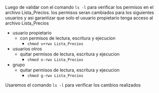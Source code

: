 Luego de validar con el comando `ls -l` para verificar los permisos en el archivo Lista_Precios. los permisos seran cambiados para los siguientes usuarios y asi garantizar que solo el usuario propietario tenga acceso al archivo Lista_Precios

- usuario propietario
  - con permisos de lectura, escritura y ejecucion
    - `chmod u+rwx Lista_Precios`
- usuarios otros
  - quitar permisos de lectura, escritura y ejecucion
    - `chmod o-rwx Lista_Precios`
- grupo
  - quitar permisos de lectura, escritura y ejecucion
    - `chmod g-rwx Lista_Precios`

Usaremos el comando `ls -l` para verificar los cambios realizados
